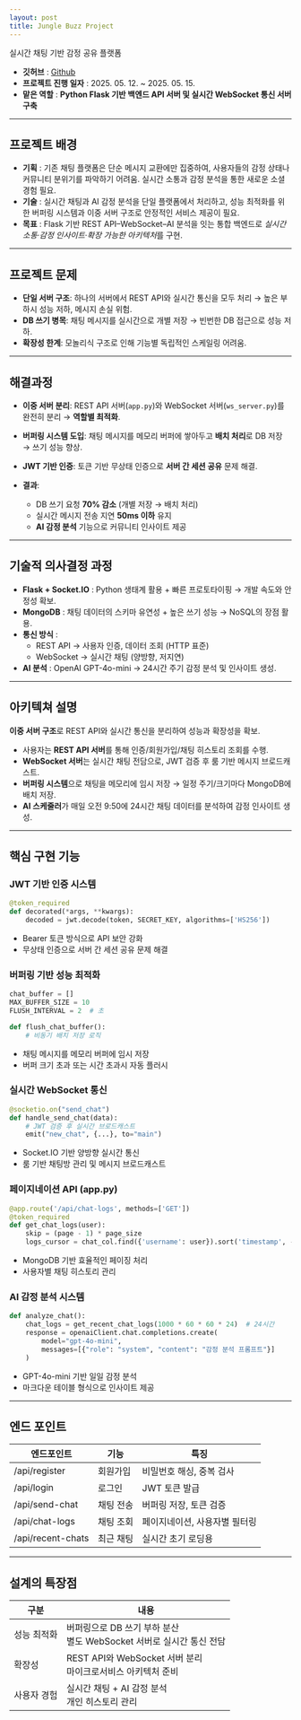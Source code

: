 ```yaml
---
layout: post
title: Jungle Buzz Project
---
```


실시간 채팅 기반 감정 공유 플랫폼

- **깃허브** : [Github](https://github.com/suinkimme/jungle-buzz.git)
- **프로젝트 진행 일자** : 2025. 05. 12. ~ 2025. 05. 15.
- **맡은 역할** : **Python Flask 기반 백엔드 API 서버 및 실시간 WebSocket 통신 서버 구축**

---

## 프로젝트 배경

- **기획** : 기존 채팅 플랫폼은 단순 메시지 교환에만 집중하여, 사용자들의 감정 상태나 커뮤니티 분위기를 파악하기 어려움. 실시간 소통과 감정 분석을 통한 새로운 소셜 경험 필요.
- **기술** : 실시간 채팅과 AI 감정 분석을 단일 플랫폼에서 처리하고, 성능 최적화를 위한 버퍼링 시스템과 이중 서버 구조로 안정적인 서비스 제공이 필요.
- **목표** : Flask 기반 REST API–WebSocket–AI 분석을 잇는 통합 백엔드로 *실시간 소통·감정 인사이트·확장 가능한 아키텍처*를 구현.

---

## 프로젝트 문제

- **단일 서버 구조**: 하나의 서버에서 REST API와 실시간 통신을 모두 처리 → 높은 부하시 성능 저하, 메시지 손실 위험.
- **DB 쓰기 병목**: 채팅 메시지를 실시간으로 개별 저장 → 빈번한 DB 접근으로 성능 저하.
- **확장성 한계**: 모놀리식 구조로 인해 기능별 독립적인 스케일링 어려움.

---

## 해결과정

- **이중 서버 분리**: REST API 서버(`app.py`)와 WebSocket 서버(`ws_server.py`)를 완전히 분리 → **역할별 최적화**.
- **버퍼링 시스템 도입**: 채팅 메시지를 메모리 버퍼에 쌓아두고 **배치 처리**로 DB 저장 → 쓰기 성능 향상.
- **JWT 기반 인증**: 토큰 기반 무상태 인증으로 **서버 간 세션 공유** 문제 해결.

- **결과**:
  - DB 쓰기 요청 **70% 감소** (개별 저장 → 배치 처리)
  - 실시간 메시지 전송 지연 **50ms 이하** 유지
  - **AI 감정 분석** 기능으로 커뮤니티 인사이트 제공

---

## 기술적 의사결정 과정

- **Flask + Socket.IO** : Python 생태계 활용 + 빠른 프로토타이핑 → 개발 속도와 안정성 확보.
- **MongoDB** : 채팅 데이터의 스키마 유연성 + 높은 쓰기 성능 → NoSQL의 장점 활용.
- **통신 방식** :
  - REST API → 사용자 인증, 데이터 조회 (HTTP 표준)
  - WebSocket → 실시간 채팅 (양방향, 저지연)
- **AI 분석** : OpenAI GPT-4o-mini → 24시간 주기 감정 분석 및 인사이트 생성.

---

## 아키텍쳐 설명

**이중 서버 구조**로 REST API와 실시간 통신을 분리하여 성능과 확장성을 확보.

- 사용자는 **REST API 서버**를 통해 인증/회원가입/채팅 히스토리 조회를 수행.
- **WebSocket 서버**는 실시간 채팅 전담으로, JWT 검증 후 룸 기반 메시지 브로드캐스트.
- **버퍼링 시스템**으로 채팅을 메모리에 임시 저장 → 일정 주기/크기마다 MongoDB에 배치 저장.
- **AI 스케줄러**가 매일 오전 9:50에 24시간 채팅 데이터를 분석하여 감정 인사이트 생성.

---

## 핵심 구현 기능

### JWT 기반 인증 시스템

```python
@token_required
def decorated(*args, **kwargs):
    decoded = jwt.decode(token, SECRET_KEY, algorithms=['HS256'])
```

- Bearer 토큰 방식으로 API 보안 강화
- 무상태 인증으로 서버 간 세션 공유 문제 해결

### 버퍼링 기반 성능 최적화

```python
chat_buffer = []
MAX_BUFFER_SIZE = 10
FLUSH_INTERVAL = 2  # 초

def flush_chat_buffer():
    # 비동기 배치 저장 로직
```

- 채팅 메시지를 메모리 버퍼에 임시 저장
- 버퍼 크기 초과 또는 시간 초과시 자동 플러시

### 실시간 WebSocket 통신

```python
@socketio.on("send_chat")
def handle_send_chat(data):
    # JWT 검증 후 실시간 브로드캐스트
    emit("new_chat", {...}, to="main")
```

- Socket.IO 기반 양방향 실시간 통신
- 룸 기반 채팅방 관리 및 메시지 브로드캐스트

### 페이지네이션 API (app.py)

```python
@app.route('/api/chat-logs', methods=['GET'])
@token_required
def get_chat_logs(user):
    skip = (page - 1) * page_size
    logs_cursor = chat_col.find({'username': user}).sort('timestamp', -1).skip(skip).limit(page_size)
```

- MongoDB 기반 효율적인 페이징 처리
- 사용자별 채팅 히스토리 관리

### AI 감정 분석 시스템

```python
def analyze_chat():
    chat_logs = get_recent_chat_logs(1000 * 60 * 60 * 24)  # 24시간
    response = openaiClient.chat.completions.create(
        model="gpt-4o-mini",
        messages=[{"role": "system", "content": "감정 분석 프롬프트"}]
    )
```

- GPT-4o-mini 기반 일일 감정 분석
- 마크다운 테이블 형식으로 인사이트 제공

---

## 엔드 포인트

| 엔드포인트        | 기능      | 특징                          |
| ----------------- | --------- | ----------------------------- |
| /api/register     | 회원가입  | 비밀번호 해싱, 중복 검사      |
| /api/login        | 로그인    | JWT 토큰 발급                 |
| /api/send-chat    | 채팅 전송 | 버퍼링 저장, 토큰 검증        |
| /api/chat-logs    | 채팅 조회 | 페이지네이션, 사용자별 필터링 |
| /api/recent-chats | 최근 채팅 | 실시간 초기 로딩용            |

---

## 설계의 특장점

| 구분        | 내용                                                                     |
| ----------- | ------------------------------------------------------------------------ |
| 성능 최적화 | 버퍼링으로 DB 쓰기 부하 분산 <br> 별도 WebSocket 서버로 실시간 통신 전담 |
| 확장성      | REST API와 WebSocket 서버 분리 <br> 마이크로서비스 아키텍처 준비         |
| 사용자 경험 | 실시간 채팅 + AI 감정 분석 <br> 개인 히스토리 관리                       |
